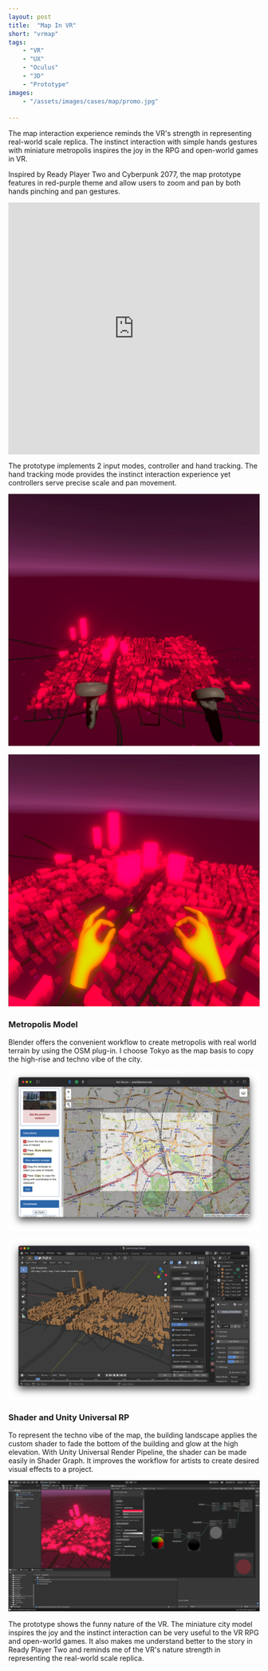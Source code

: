 ```yaml
---
layout: post
title:  "Map In VR"
short: "vrmap"
tags:
    - "VR"
    - "UX"
    - "Oculus"
    - "3D"
    - "Prototype"
images: 
    - "/assets/images/cases/map/promo.jpg"

---
```

<!--summary-->

The map interaction experience reminds the VR's strength in representing real-world scale replica. The instinct interaction with simple hands gestures with miniature metropolis inspires the joy in the RPG and open-world games in VR.

<!--more-->

Inspired by Ready Player Two and Cyberpunk 2077, the map prototype features in red-purple theme and allow users to zoom and pan by both hands pinching and pan gestures.

<div style="padding:100% 0 0 0;position:relative;" class="video-embed"><iframe src="https://player.vimeo.com/video/504247535?color=c9ff23&title=0&byline=0&portrait=0" style="position:absolute;top:0;left:0;width:100%;height:100%;" frameborder="0" allow="autoplay; fullscreen; picture-in-picture" allowfullscreen></iframe></div><script src="https://player.vimeo.com/api/player.js"></script>

The prototype implements 2 input modes, controller and hand tracking. The hand tracking mode provides the instinct interaction experience yet controllers serve precise scale and pan movement.

![VR Map Interaction](/assets/images/cases/map/controller1.jpg)

![VR Map Interaction](/assets/images/cases/map/hand2.jpg)

### Metropolis Model

Blender offers the convenient workflow to create metropolis with real world terrain by using the OSM plug-in. I choose Tokyo as the map basis to copy the high-rise and techno vibe of the city.

![OSM](/assets/images/cases/map/osm.png)

![Blender](/assets/images/cases/map/blender.png)

### Shader and Unity Universal RP

To represent the techno vibe of the map, the building landscape applies the custom shader to fade the bottom of the building and glow at the high elevation. With Unity Universal Render Pipeline, the shader can be made easily in Shader Graph. It improves the workflow for artists to create desired visual effects to a project.

![Unity](/assets/images/cases/map/unity.png)

The prototype shows the funny nature of the VR. The miniature city model inspires the joy and the instinct interaction can be very useful to the VR RPG and open-world games. It also makes me understand better to the story in Ready Player Two and reminds me of the VR's nature strength in representing the real-world scale replica. 

